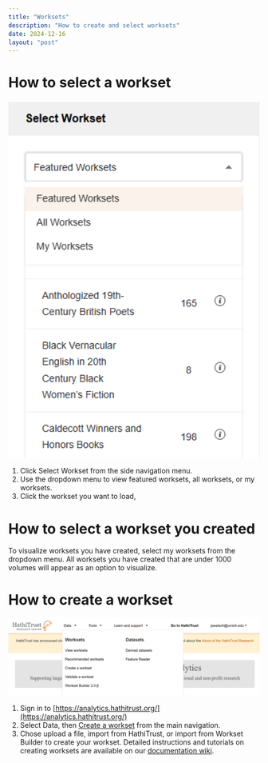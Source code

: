 ```yaml
---
title: "Worksets"
description: "How to create and select worksets"
date: 2024-12-16
layout: "post"
---
```


# How to select a workset
<img src="images/selectaworkset.png" alt="select workset" width="600"/>

1.	Click Select Workset from the side navigation menu.
2.	Use the dropdown menu to view featured worksets, all worksets, or my worksets.
3.	Click the workset you want to load,

# How to select a workset you created
To visualize worksets you have created, select my worksets from the dropdown menu. All worksets you have created that are under 1000 volumes will appear as an option to visualize. 

# How to create a workset
<img src="images/createworkset.png" alt="create workset" width="600"/>

1. Sign in to [https://analytics.hathitrust.org/](https://analytics.hathitrust.org/)
2. Select Data, then [Create a workset](https://analytics.hathitrust.org/createworkset) from the main navigation.
3. Chose upload a file, import from HathiTrust, or import from Workset Builder to create your workset. Detailed instructions and tutorials on creating worksets are available on our [documentation wiki](https://htrc.atlassian.net/wiki/spaces/COM/pages/43293699/HTRC+Worksets).
